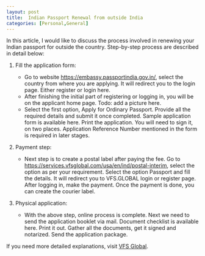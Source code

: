 ```yaml
---
layout: post
title:  Indian Passport Renewal from outside India
categories: [Personal,General]
---
```


In this article, I would like to discuss the process involved in renewing your Indian passport for outside the country. 
Step-by-step process are described in detail below:

1. Fill the application form:
   * Go to website https://embassy.passportindia.gov.in/, select the country from where you are applying. It will redirect you to the login page. Either register or 
   login here. 
   * After finishing the initial part of registering or logging in, you will be on the applicant home page. Todo: add a picture here.
   * Select the first option, Apply for Ordinary Passport. 
  Provide all the required details and submit it once completed. Sample application form is available here. 
  Print the application. You will need to sign it, on two places. Application Reference Number mentioned in the form is required in later stages.
		
2. Payment step: 
   * Next step is to create a postal label after paying the fee. Go to https://services.vfsglobal.com/usa/en/ind/postal-interim, select the option as per your 
  requirement. Select the option Passport and fill the details. It will redirect you to VFS.GLOBAL login or register page. After logging in, make the payment.
  Once the payment is done, you can create the courier label.
		
3. Physical application:
   * With the above step, online process is complete. Next we need to send the application booklet via mail. Document checklist is available here. 
  Print it out. Gather all the documents, get it signed and notarized. Send the application package.

If you need more detailed explanations, visit [VFS Global](https://visa.vfsglobal.com/usa/en/ind/apply-passport/).
